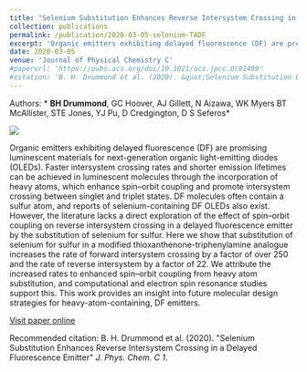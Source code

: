 ```yaml
---
title: "Selenium Substitution Enhances Reverse Intersystem Crossing in a Delayed Fluorescence Emitter"
collection: publications
permalink: /publication/2020-03-05-selenium-TADF
excerpt: 'Organic emitters exhibiting delayed fluorescence (DF) are promising luminescent materials for next-generation organic light-emitting diodes (OLEDs). Faster intersystem crossing rates and shorter emission lifetimes can be achieved in luminescent molecules through the incorporation of heavy atoms, which enhance spin–orbit coupling and promote intersystem crossing between singlet and triplet states. DF molecules often contain a sulfur atom, and reports of selenium-containing DF OLEDs also exist. However, the literature lacks a direct exploration of the effect of spin–orbit coupling on reverse intersystem crossing in a delayed fluorescence emitter by the substitution of selenium for sulfur. Here we show that substitution of selenium for sulfur in a modified thioxanthenone-triphenylamine analogue increases the rate of forward intersystem crossing by a factor of over 250 and the rate of reverse intersystem by a factor of 22. We attribute the increased rates to enhanced spin–orbit coupling from heavy atom substitution, and computational and electron spin resonance studies support this. This work provides an insight into future molecular design strategies for heavy-atom-containing, DF emitters.'
date: 2020-03-05
venue: 'Journal of Physical Chemistry C'
#paperurl: 'https://pubs.acs.org/doi/10.1021/acs.jpcc.0c01499'
#citation: 'B. H. Drummond et al. (2020). &quot;Selenium Substitution Enhances Reverse Intersystem Crossing in a Delayed Fluorescence Emitter.&quot; <i>J. Phys. Chem. C 1</i>.'
---
```


Authors: * **BH Drummond**, GC Hoover, AJ Gillett, N Aizawa, WK Myers BT McAllister, STE Jones, YJ Pu, D Credgington, D S Seferos*

![](http://bdoptoelectronics.github.io/images/se_toc.jpeg)

Organic emitters exhibiting delayed fluorescence (DF) are promising luminescent materials for next-generation organic light-emitting diodes (OLEDs). Faster intersystem crossing rates and shorter emission lifetimes can be achieved in luminescent molecules through the incorporation of heavy atoms, which enhance spin–orbit coupling and promote intersystem crossing between singlet and triplet states. DF molecules often contain a sulfur atom, and reports of selenium-containing DF OLEDs also exist. However, the literature lacks a direct exploration of the effect of spin–orbit coupling on reverse intersystem crossing in a delayed fluorescence emitter by the substitution of selenium for sulfur. Here we show that substitution of selenium for sulfur in a modified thioxanthenone-triphenylamine analogue increases the rate of forward intersystem crossing by a factor of over 250 and the rate of reverse intersystem by a factor of 22. We attribute the increased rates to enhanced spin–orbit coupling from heavy atom substitution, and computational and electron spin resonance studies support this. This work provides an insight into future molecular design strategies for heavy-atom-containing, DF emitters.

[Visit paper online](https://pubs.acs.org/doi/10.1021/acs.jpcc.0c01499)

Recommended citation: B. H. Drummond et al. (2020). "Selenium Substitution Enhances Reverse Intersystem Crossing in a Delayed Fluorescence Emitter" <i>J. Phys. Chem. C 1</i>.
